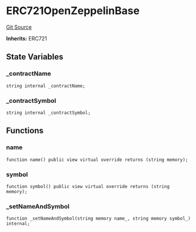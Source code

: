 # ERC721OpenZeppelinBase
[Git Source](https://github.com/zanzai-dev/creator-token-standards/blob/e3ca932d2edc594487078ba2c4da4e803f84d6a3/src/token/erc721/ERC721OpenZeppelin.sol)

**Inherits:**
ERC721


## State Variables
### _contractName

```solidity
string internal _contractName;
```


### _contractSymbol

```solidity
string internal _contractSymbol;
```


## Functions
### name


```solidity
function name() public view virtual override returns (string memory);
```

### symbol


```solidity
function symbol() public view virtual override returns (string memory);
```

### _setNameAndSymbol


```solidity
function _setNameAndSymbol(string memory name_, string memory symbol_) internal;
```

